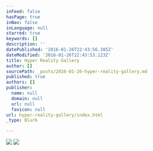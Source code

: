 ```yaml
---
inFeed: false
hasPage: true
inNav: false
inLanguage: null
starred: true
keywords: []
description: ''
datePublished: '2016-01-26T22:43:56.385Z'
dateModified: '2016-01-26T22:43:53.123Z'
title: Hyper Reality Gallery
author: []
sourcePath: _posts/2016-01-26-hyper-reality-gallery.md
published: true
authors: []
publisher:
  name: null
  domain: null
  url: null
  favicon: null
url: hyper-reality-gallery/index.html
_type: Blurb

---
```

![](https://the-grid-user-content.s3-us-west-2.amazonaws.com/b803ebda-79f9-4a42-91e2-6709013fa96f.jpg)
![](https://the-grid-user-content.s3-us-west-2.amazonaws.com/a6b4cedb-0e5a-49a2-b439-58dd917201f0.jpg)